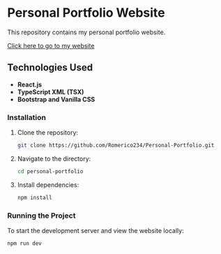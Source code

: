 # Personal Portfolio Website

This repository contains my personal portfolio website.

[Click here to go to my website](https://www.romericodavidjr.site/)

## Technologies Used

- **React.js**
- **TypeScript XML (TSX)**
- **Bootstrap and Vanilla CSS**

### Installation

1. Clone the repository:
    ```sh
    git clone https://github.com/Romerico234/Personal-Portfolio.git
    ```
2. Navigate to the directory:
    ```sh
    cd personal-portfolio
    ```
3. Install dependencies:
    ```sh
    npm install
    ```

### Running the Project

To start the development server and view the website locally:

```sh
npm run dev
```
